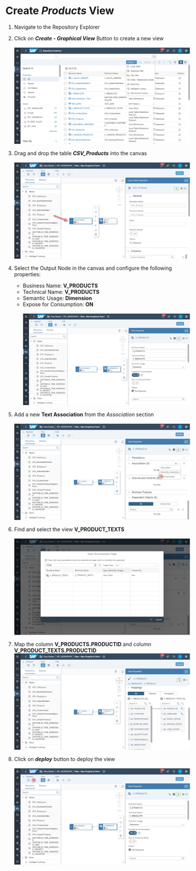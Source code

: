 # Create <i>Products</i> View


1. Navigate to the Repository Explorer
2. Click on <b><i>Create - Graphical View</i></b> Button to create a new view
   <br><br>![](/exercises/ex2/images/create_in_repository_explorer.png)
  
3. Drag and drop the table <b><i>CSV_Products</i></b> into the canvas
   <br><br>![](../images/create_products_dimension_01.png)
4. Select the Output Node in the canvas and configure the following properties:
    - Business Name: <b>V_PRODUCTS</b>
    - Technical Name: <b>V_PRODUCTS</b>
    - Semantic Usage: <b>Dimension</b>
    - Expose for Consumption: <b>ON</b>
    <br><br>![](../images/create_products_dimension_02.png)

5. Add a new <b>Text Association</b> from the <i>Association</i> section  
  <br>![](../images/create_products_dimension_04.png)

6. Find and select the view <b>V_PRODUCT_TEXTS</b>
  <br><br>![](../images/create_products_dimension_05.png)

7. Map the column <b>V_PRODUCTS.PRODUCTID</b> and column <b>V_PRODUCT_TEXTS.PRODUCTID</b>
  <br>![](../images/create_products_dimension_06.png)

8. Click on <b><i>deploy</i></b> button to deploy the view
  <br><br>![](../images/create_products_dimension_07.png)
